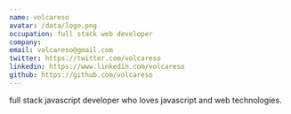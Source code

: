 ```yaml
---
name: volcareso
avatar: /data/logo.png
occupation: full stack web developer
company:
email: volcareso@gmail.com
twitter: https://twitter.com/volcareso
linkedin: https://www.linkedin.com/volcareso
github: https://github.com/volcareso
---
```


full stack javascript developer who loves javascript and web technologies.

